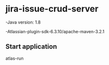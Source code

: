 ﻿# jira-issue-crud-server
-Java version: 1.8

-Atlassian-plugin-sdk-6.3.10/apache-maven-3.2.1

## Start application
atlas-run
